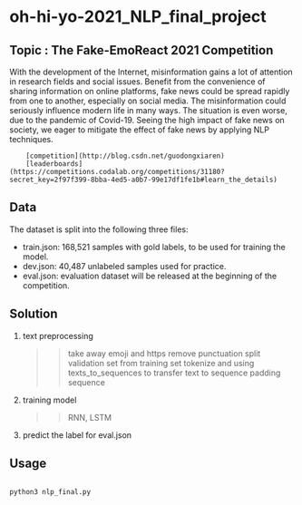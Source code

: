 # oh-hi-yo-2021_NLP_final_project

## Topic : The Fake-EmoReact 2021 Competition 
With the development of the Internet,  misinformation gains a lot of attention in research fields and social issues.  Benefit from the convenience of sharing information on online platforms, fake news could be spread rapidly from one to another, especially on social media.  The misinformation could seriously influence modern life in many ways. The situation is even worse, due to the pandemic of Covid-19. Seeing the high impact of fake news on society, we eager to mitigate the effect of fake news by applying NLP techniques.


        [competition](http://blog.csdn.net/guodongxiaren)  
        [leaderboards](https://competitions.codalab.org/competitions/31180?secret_key=2f97f399-8bba-4ed5-a0b7-99e17df1fe1b#learn_the_details)


## Data

The dataset is split into the following three files:
* train.json: 168,521 samples with gold labels, to be used for training the model.
* dev.json: 40,487 unlabeled samples used for practice.
* eval.json:  evaluation dataset will be released at the beginning of the competition. 


## Solution

1. text preprocessing
    >> take away emoji and https
    >> remove punctuation
    >> split validation set from training set
    >> tokenize and using texts_to_sequences to transfer text to sequence
    >> padding sequence

2. training model 
    >> RNN, LSTM

3. predict the label for eval.json


## Usage

```

python3 nlp_final.py

```
